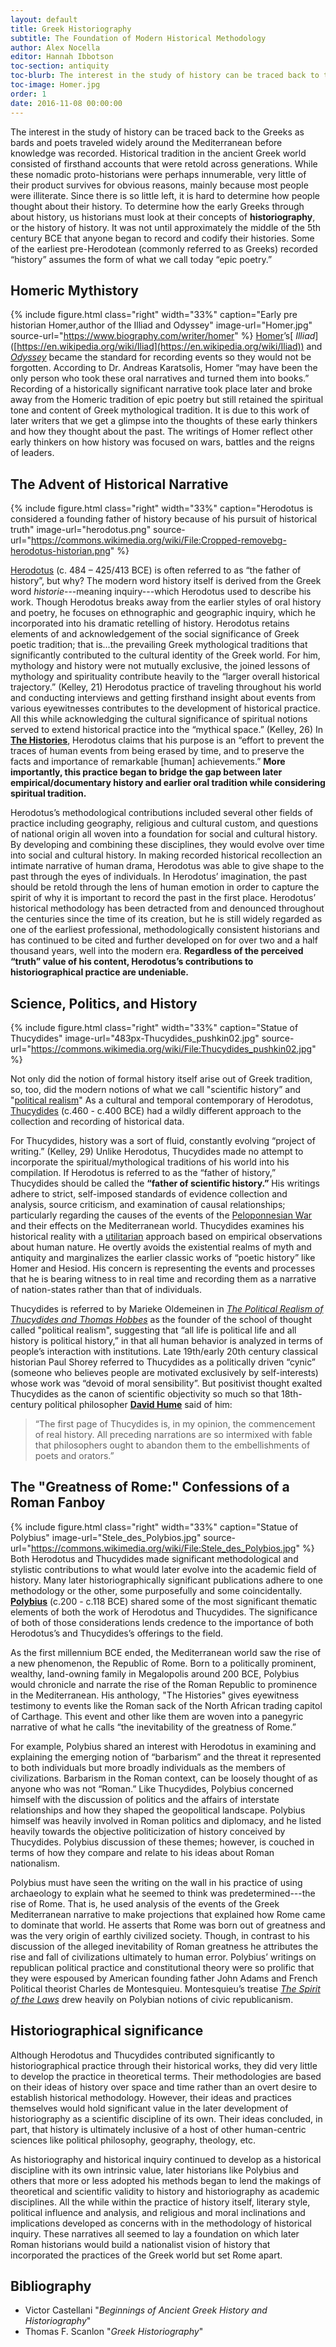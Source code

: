 ```yaml
---
layout: default
title: Greek Historiography
subtitle: The Foundation of Modern Historical Methodology
author: Alex Nocella
editor: Hannah Ibbotson
toc-section: antiquity
toc-blurb: The interest in the study of history can be traced back to the Greeks as bards and poets traveled widely around the Mediterranean before knowledge was recorded. Historical tradition in the ancient Greek world consisted of firsthand accounts that were retold across generations.
toc-image: Homer.jpg
order: 1
date: 2016-11-08 00:00:00
---
```

The interest in the study of history can be traced back to the Greeks as bards and poets traveled widely around the Mediterranean before knowledge was recorded.  Historical tradition in the ancient Greek world consisted of firsthand accounts that were retold across generations. While these nomadic proto-historians were perhaps innumerable, very little of their product survives for obvious reasons, mainly because most people were illiterate. Since there is so little left, it is hard to determine how people thought about their history. To determine how the early Greeks through about history, us historians must look at their concepts of **historiography**, or the history of history. It was not until approximately the middle of the 5th century BCE that anyone began to record and codify their histories. Some of the earliest pre-Herodotean (commonly referred to as Greeks) recorded “history” assumes the form of what we call today “epic poetry.”

## Homeric Mythistory
{% include figure.html
  class="right"
  width="33%"
  caption="Early pre historian Homer,author of the Illiad and Odyssey"
  image-url="Homer.jpg"
  source-url="https://www.biography.com/writer/homer"
%}
[Homer]([https://en.wikipedia.org/wiki/Homer](https://en.wikipedia.org/wiki/Homer))’s[ _Illiad_]([https://en.wikipedia.org/wiki/Iliad](https://en.wikipedia.org/wiki/Iliad)) and [_Odyssey_]([https://en.wikipedia.org/wiki/Odyssey](https://en.wikipedia.org/wiki/Odyssey)) became the standard for recording events so they would not be forgotten. According to Dr. Andreas Karatsolis, Homer “may have been the only person who took these oral narratives and turned them into books.” Recording of a historically significant narrative took place later and broke away from the Homeric tradition of epic poetry but still retained the spiritual tone and content of Greek mythological tradition. It is due to this work of later writers that we get a glimpse into the thoughts of these early thinkers and how they thought about the past. The writings of Homer reflect other early thinkers on how history was focused on wars, battles and the reigns of leaders.


## The Advent of Historical Narrative
{% include figure.html
  class="right"
  width="33%"
  caption="Herodotus is considered a founding father of history because of his pursuit of historical truth"
  image-url="herodotus.png"
  source-url="https://commons.wikimedia.org/wiki/File:Cropped-removebg-herodotus-historian.png"
%}

[Herodotus](https://en.wikipedia.org/wiki/Herodotus) (c. 484 – 425/413 BCE) is often referred to as “the father of history”, but why? The modern word history itself is derived from the Greek word _historie_---meaning inquiry---which Herodotus used to describe his work. Though Herodotus breaks away from the earlier styles of oral history and poetry, he focuses on ethnographic and geographic inquiry, which he incorporated into his dramatic retelling of history. Herodotus retains elements of and acknowledgement of the social significance of Greek poetic tradition; that is...the prevailing Greek mythological traditions that significantly contributed to the cultural identity of the Greek world. For him, mythology and history were not mutually exclusive, the joined lessons of mythology and spirituality contribute heavily to the “larger overall historical trajectory.” (Kelley, 21) Herodotus practice of traveling throughout his world and conducting interviews and getting firsthand insight about events from various eyewitnesses contributes to the development of historical practice. All this while acknowledging the cultural significance of spiritual notions served to extend historical practice into the “mythical space.” (Kelley, 26) In [**The Histories**](http://www.sacred-texts.com/cla/hh/), Herodotus claims that his purpose is an “effort to prevent the traces of human events from being erased by time, and to preserve the facts and importance of remarkable [human] achievements.” **More importantly, this practice began to bridge the gap between later empirical/documentary history and earlier oral tradition while considering spiritual tradition.**

Herodotus’s methodological contributions included several other fields of practice including geography, religious and cultural custom, and questions of national origin all woven into a foundation for social and cultural history. By developing and combining these disciplines, they would evolve over time into social and cultural history. In making recorded historical recollection an intimate narrative of human drama, Herodotus was able to give shape to the past through the eyes of individuals. In Herodotus’ imagination, the past should be retold through the lens of human emotion in order to capture the spirit of why it is important to record the past in the first place. Herodotus’ historical methodology has been detracted from and denounced throughout the centuries since the time of its creation, but he is still widely regarded as one of the earliest professional, methodologically consistent historians and has continued to be cited and further developed on for over two and a half thousand years, well into the modern era. **Regardless of the perceived “truth” value of his content, Herodotus’s contributions to historiographical practice are undeniable.**

## Science, Politics, and History
{% include figure.html
  class="right"
  width="33%"
  caption="Statue of Thucydides"
  image-url="483px-Thucydides_pushkin02.jpg"
  source-url="https://commons.wikimedia.org/wiki/File:Thucydides_pushkin02.jpg"
%}

Not only did the notion of formal history itself arise out of Greek tradition, so, too, did the modern notions of what we call "scientific history” and "[political realism](http://www.iep.utm.edu/polreal/)" As a cultural and temporal contemporary of Herodotus, [Thucydides](https://en.wikipedia.org/wiki/Thucydides) (c.460 - c.400 BCE) had a wildly different approach to the collection and recording of historical data.

For Thucydides, history was a sort of fluid, constantly evolving “project of writing.” (Kelley, 29) Unlike Herodotus, Thucydides made no attempt to incorporate the spiritual/mythological traditions of his world into his compilation. If Herodotus is referred to as the “father of history,” Thucydides should be called the **“father of scientific history.”** His writings adhere to strict, self-imposed standards of evidence collection and analysis, source criticism, and examination of causal relationships; particularly regarding the causes of the events of the [Peloponnesian War](https://en.wikipedia.org/wiki/Peloponnesian_War) and their effects on the Mediterranean world. Thucydides examines his historical reality with a [utilitarian](https://plato.stanford.edu/entries/utilitarianism-history/) approach based on empirical observations about human nature. He overtly avoids the existential realms of myth and antiquity and marginalizes the earlier classic works of “poetic history” like Homer and Hesiod. His concern is representing the events and processes that he is bearing witness to in real time and recording them as a narrative of nation-states rather than that of individuals.

Thucydides is referred to by Marieke Oldemeinen in [_The Political Realism of Thucydides and Thomas Hobbes_](http://www.e-ir.info/2010/02/15/the-political-realism-of-thucydides-and-thomas-hobbes/) as the founder of the school of thought called "political realism", suggesting that “all life is political life and all history is political history,” in that all human behavior is analyzed in terms of people’s interaction with institutions. Late 19th/early 20th century classical historian Paul Shorey referred to Thucydides as a politically driven “cynic” (someone who believes people are motivated exclusively by self-interests) whose work was “devoid of moral sensibility”. But positivist thought exalted Thucydides as the canon of scientific objectivity so much so that 18th-century political philosopher [**David Hume**](http://www.iep.utm.edu/hume/) said of him:
>“The first page of Thucydides is, in my opinion, the commencement of real history. All preceding narrations are so intermixed with fable that philosophers ought to abandon them to the embellishments of poets and orators.”


## The "Greatness of Rome:" Confessions of a Roman Fanboy
{% include figure.html
  class="right"
  width="33%"
  caption="Statue of Polybius"
  image-url="Stele_des_Polybios.jpg"
  source-url="https://commons.wikimedia.org/wiki/File:Stele_des_Polybios.jpg"
%}
Both Herodotus and Thucydides made significant methodological and stylistic contributions to what would later evolve into the academic field of history. Many later historiographically significant publications adhere to one methodology or the other, some purposefully and some coincidentally. [**Polybius**](https://en.wikipedia.org/wiki/Polybius) (c.200 - c.118 BCE) shared some of the most significant thematic elements of both the work of Herodotus and Thucydides. The significance of both of those considerations lends credence to the importance of both Herodotus’s and Thucydides’s offerings to the field.

As the first millennium BCE ended, the Mediterranean world saw the rise of a new phenomenon, the Republic of Rome. Born to a politically prominent, wealthy, land-owning family in Megalopolis around 200 BCE, Polybius would chronicle and narrate the rise of the Roman Republic to prominence in the Mediterranean. His anthology, "The Histories" gives eyewitness testimony to events like the Roman sack of the North African trading capitol of Carthage. This event and other like them are woven into a panegyric narrative of what he calls “the inevitability of the greatness of Rome.”

For example, Polybius shared an interest with Herodotus in examining and explaining the emerging notion of “barbarism” and the threat it represented to both individuals but more broadly individuals as the members of civilizations. Barbarism in the Roman context, can be loosely thought of as anyone who was not “Roman.” Like Thucydides, Polybius concerned himself with the discussion of politics and the affairs of interstate relationships and how they shaped the geopolitical landscape. Polybius himself was heavily involved in Roman politics and diplomacy, and he listed heavily towards the objective politicization of history conceived by Thucydides. Polybius discussion of these themes; however, is couched in terms of how they compare and relate to his ideas about Roman nationalism.

Polybius must have seen the writing on the wall in his practice of using archaeology to explain what he seemed to think was predetermined---the rise of Rome. That is, he used analysis of the events of the Greek Mediterranean narrative to make projections that explained how Rome came to dominate that world. He asserts that Rome was born out of greatness and was the very origin of earthly civilized society. Though, in contrast to his discussion of the alleged inevitability of Roman greatness he attributes the rise and fall of civilizations ultimately to human error. Polybius’ writings on republican political practice and constitutional theory were so prolific that they were espoused by American founding father John Adams and French Political theorist Charles de Montesquieu. Montesquieu’s treatise [_The Spirit of the Laws_](https://chnm.gmu.edu/revolution/d/274/) drew heavily on Polybian notions of civic republicanism.


## Historiographical significance
Although Herodotus and Thucydides contributed significantly to historiographical practice through their historical works, they did very little to develop the practice in theoretical terms. Their methodologies are based on their ideas of history over space and time rather than an overt desire to establish historical methodology. However, their ideas and practices themselves would hold significant value in the later development of historiography as a scientific discipline of its own. Their ideas concluded, in part, that history is ultimately inclusive of a host of other human-centric sciences like political philosophy, geography, theology, etc.

As historiography and historical inquiry continued to develop as a historical discipline with its own intrinsic value, later historians like Polybius and others that more or less adopted his methods began to lend the makings of theoretical and scientific validity to history and historiography as academic disciplines. All the while within the practice of history itself, literary style, political influence and analysis, and religious and moral inclinations and implications developed as concerns with in the methodology of historical inquiry. These narratives all seemed to lay a foundation on which later Roman historians would build a nationalist vision of history that incorporated the practices of the Greek world but set Rome apart.


## Bibliography
- Victor Castellani "_Beginnings of Ancient Greek History and Historiography_"
- Thomas F. Scanlon "_Greek Historiography_"
